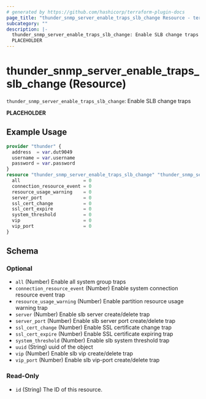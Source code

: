 ```yaml
---
# generated by https://github.com/hashicorp/terraform-plugin-docs
page_title: "thunder_snmp_server_enable_traps_slb_change Resource - terraform-provider-thunder"
subcategory: ""
description: |-
  thunder_snmp_server_enable_traps_slb_change: Enable SLB change traps
  PLACEHOLDER
---
```


# thunder_snmp_server_enable_traps_slb_change (Resource)

`thunder_snmp_server_enable_traps_slb_change`: Enable SLB change traps

__PLACEHOLDER__

## Example Usage

```terraform
provider "thunder" {
  address  = var.dut9049
  username = var.username
  password = var.password
}
resource "thunder_snmp_server_enable_traps_slb_change" "thunder_snmp_server_enable_traps_slb_change" {
  all                       = 0
  connection_resource_event = 0
  resource_usage_warning    = 0
  server_port               = 0
  ssl_cert_change           = 0
  ssl_cert_expire           = 0
  system_threshold          = 0
  vip                       = 0
  vip_port                  = 0
}
```

<!-- schema generated by tfplugindocs -->
## Schema

### Optional

- `all` (Number) Enable all system group traps
- `connection_resource_event` (Number) Enable system connection resource event trap
- `resource_usage_warning` (Number) Enable partition resource usage warning trap
- `server` (Number) Enable slb server create/delete trap
- `server_port` (Number) Enable slb server port create/delete trap
- `ssl_cert_change` (Number) Enable SSL certificate change trap
- `ssl_cert_expire` (Number) Enable SSL certificate expiring trap
- `system_threshold` (Number) Enable slb system threshold trap
- `uuid` (String) uuid of the object
- `vip` (Number) Enable slb vip create/delete trap
- `vip_port` (Number) Enable slb vip-port create/delete trap

### Read-Only

- `id` (String) The ID of this resource.


